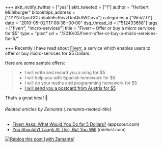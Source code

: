 +++
aktt_notify_twitter = ["yes"]
aktt_tweeted = ["1"]
author = "Herbert Mühlburger"
bitcointips_address = ["1YYNrDprcGCUo5akhEcRovzUmQkAWCovp"]
categories = ["Web2.0"]
date = "2010-05-02T17:08:38+00:00"
dsq_thread_id = ["512433658"]
tags = ["fiverr", "micro-services"]
title = "Fiverr – Offer or buy a micro services for $5"
type = "post"
url = "/2010/05/fiverr-offer-or-buy-a-micro-services-for-5/"

+++
Recently I have read about <a title="Fiverr" href="http://www.fiverr.com/" target="_blank">Fiverr</a>, a service which enables users to offer or buy micro-services for $5 Dollars.

Here are some sample offers:

>   * I will write and record you a song for $5
>   * I will help you with Spanish homework for $5
>   * I will do your maths and programming homework for $5
>   * <a title="I will send you a postcard from Austria for $5" href="http://www.fiverr.com/users/muehlburger/gigs/send-you-a-postcard-from-austria" target="_blank">I will send you a postcard from Austria for $5</a>

That&#8217;s a great idea! 🙂

> 
###### Related articles by Zemanta {.zemanta-related-title}

<ul class="zemanta-article-ul">
  <li class="zemanta-article-ul-li">
    <a href="http://www.appscout.com/2010/03/fiverr_asks_what_you_would_do.php">Fiverr Asks: What Would You Do for 5 Dollars?</a> (appscout.com)
  </li>
  <li class="zemanta-article-ul-li">
    <a href="http://www.ridelust.com/you-shouldnt-laugh-at-this-but-you-will/">You Shouldn&#8217;t Laugh At This, But You Will</a> (ridelust.com)
  </li>
</ul>

<div class="zemanta-pixie">
  <a class="zemanta-pixie-a" title="Reblog this post [with Zemanta]" href="http://reblog.zemanta.com/zemified/9aff372a-a647-4080-a942-5262bd7ed7e4/"><img class="zemanta-pixie-img" src="http://img.zemanta.com/reblog_e.png?x-id=9aff372a-a647-4080-a942-5262bd7ed7e4" alt="Reblog this post [with Zemanta]" /></a><span class="zem-script more-related pretty-attribution"></span>
</div>